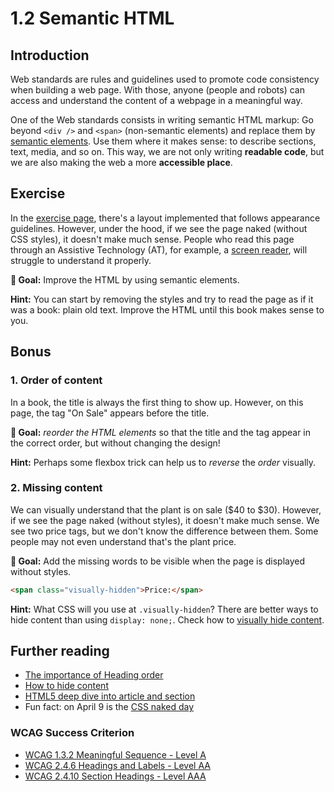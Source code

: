 # 1.2 Semantic HTML

## Introduction

Web standards are rules and guidelines used to promote code consistency when building a web page. With those, anyone (people and robots) can access and understand the content of a webpage in a meaningful way.

One of the Web standards consists in writing semantic HTML markup: Go beyond `<div />` and `<span>` (non-semantic elements) and replace them by [semantic elements](https://developer.mozilla.org/en-US/docs/Web/HTML/Element). Use them where it makes sense: to describe sections, text, media, and so on. This way, we are not only writing **readable code**, but we are also making the web a more **accessible place**.

## Exercise

In the [exercise page](../exercises/1.2.html),
there's a layout implemented that follows appearance guidelines.
However, under the hood, if we see the page naked (without CSS styles), it doesn't make much sense.
People who read this page through an Assistive Technology (AT), for example, a [screen reader](https://developer.mozilla.org/en-US/docs/Glossary/Screen_reader), will struggle to understand it properly.

**🎯 Goal:** Improve the HTML by using semantic elements.

**Hint:** You can start by removing the styles and try to read the page as if it was a book: plain old text. Improve the HTML until this book makes sense to you.

## Bonus

### 1. Order of content

In a book, the title is always the first thing to show up. However, on this page, the tag "On Sale" appears before the title.

**🎯 Goal:** _reorder the HTML elements_ so that the title and the tag appear in the correct order, but without changing the design!

**Hint:** Perhaps some flexbox trick can help us to _reverse_ the _order_ visually.

### 2. Missing content

We can visually understand that the plant is on sale ($40 to $30). However, if we see the page naked (without styles), it doesn't make much sense. We see two price tags, but we don't know the difference between them. Some people may not even understand that's the plant price.

**🎯 Goal:** Add the missing words to be visible when the page is displayed without styles.

```html
<span class="visually-hidden">Price:</span>
```

**Hint:** What CSS will you use at `.visually-hidden`? There are better ways to hide content than using `display: none;`. Check how to [visually hide content](https://a11yproject.com/posts/how-to-hide-content/).

## Further reading

- [The importance of Heading order](https://web.dev/heading-order/?utm_source=lighthouse)
- [How to hide content](https://a11yproject.com/posts/how-to-hide-content/)
- [HTML5 deep dive into article and section](https://www.smashingmagazine.com/2020/01/html5-article-section/)
- Fun fact: on April 9 is the [CSS naked day](https://css-naked-day.github.io/)

### WCAG Success Criterion

- [WCAG 1.3.2 Meaningful Sequence - Level A](https://www.w3.org/TR/WCAG21/#meaningful-sequence)
- [WCAG 2.4.6 Headings and Labels - Level AA](https://www.w3.org/TR/WCAG21/#headings-and-labels)
- [WCAG 2.4.10 Section Headings - Level AAA](https://www.w3.org/TR/WCAG21/#section-headings)

